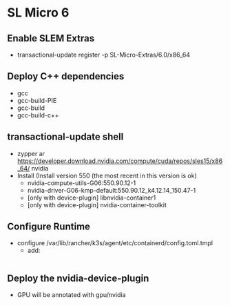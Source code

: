 # SL Micro 6

## Enable SLEM Extras
- transactional-update register -p SL-Micro-Extras/6.0/x86_64

## Deploy C++ dependencies
- gcc
- gcc-build-PIE
- gcc-build
- gcc-build-c++

## transactional-update shell
- zypper ar https://developer.download.nvidia.com/compute/cuda/repos/sles15/x86_64/ nvidia
- Install (Install version 550 (the most recent in this version is ok)
    - nvidia-compute-utils-G06:550.90.12-1
    - nvidia-driver-G06-kmp-default:550.90.12_k4.12.14_150.47-1
    - [only with device-plugin] libnvidia-container1
    - [only with device-plugin] nvidia-container-toolkit

## Configure Runtime
- configure /var/lib/rancher/k3s/agent/etc/containerd/config.toml.tmpl
    - add:
```
```

## Deploy the nvidia-device-plugin
- GPU will be annotated with gpu/nvidia
